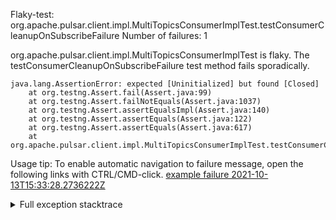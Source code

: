         
Flaky-test: org.apache.pulsar.client.impl.MultiTopicsConsumerImplTest.testConsumerCleanupOnSubscribeFailure
Number of failures: 1

org.apache.pulsar.client.impl.MultiTopicsConsumerImplTest is flaky. The testConsumerCleanupOnSubscribeFailure test method fails sporadically.

```
java.lang.AssertionError: expected [Uninitialized] but found [Closed]
	at org.testng.Assert.fail(Assert.java:99)
	at org.testng.Assert.failNotEquals(Assert.java:1037)
	at org.testng.Assert.assertEqualsImpl(Assert.java:140)
	at org.testng.Assert.assertEquals(Assert.java:122)
	at org.testng.Assert.assertEquals(Assert.java:617)
	at org.apache.pulsar.client.impl.MultiTopicsConsumerImplTest.testConsumerCleanupOnSubscribeFailure(MultiTopicsConsumerImplTest.java:168)
```

Usage tip: To enable automatic navigation to failure message, open the following links with CTRL/CMD-click.
[example failure 2021-10-13T15:33:28.2736222Z](https://github.com/apache/pulsar/runs/3884516412?check_suite_focus=true?check_suite_focus=true#step:6:2410)


<details>
<summary>Full exception stacktrace</summary>
<code><pre>
java.lang.AssertionError: expected [Uninitialized] but found [Closed]
	at org.testng.Assert.fail(Assert.java:99)
	at org.testng.Assert.failNotEquals(Assert.java:1037)
	at org.testng.Assert.assertEqualsImpl(Assert.java:140)
	at org.testng.Assert.assertEquals(Assert.java:122)
	at org.testng.Assert.assertEquals(Assert.java:617)
	at org.apache.pulsar.client.impl.MultiTopicsConsumerImplTest.testConsumerCleanupOnSubscribeFailure(MultiTopicsConsumerImplTest.java:168)
	at sun.reflect.NativeMethodAccessorImpl.invoke0(Native Method)
	at sun.reflect.NativeMethodAccessorImpl.invoke(NativeMethodAccessorImpl.java:62)
	at sun.reflect.DelegatingMethodAccessorImpl.invoke(DelegatingMethodAccessorImpl.java:43)
	at java.lang.reflect.Method.invoke(Method.java:498)
	at org.testng.internal.MethodInvocationHelper.invokeMethod(MethodInvocationHelper.java:132)
	at org.testng.internal.InvokeMethodRunnable.runOne(InvokeMethodRunnable.java:45)
	at org.testng.internal.InvokeMethodRunnable.call(InvokeMethodRunnable.java:73)
	at org.testng.internal.InvokeMethodRunnable.call(InvokeMethodRunnable.java:11)
	at java.util.concurrent.FutureTask.run(FutureTask.java:266)
	at java.util.concurrent.ThreadPoolExecutor.runWorker(ThreadPoolExecutor.java:1149)
	at java.util.concurrent.ThreadPoolExecutor$Worker.run(ThreadPoolExecutor.java:624)
	at java.lang.Thread.run(Thread.java:748)

</pre></code>
</details>

